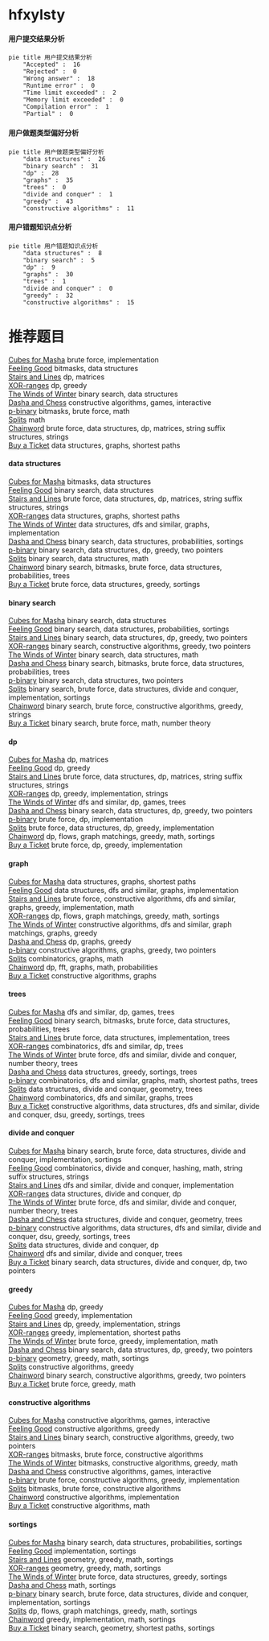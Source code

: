 # hfxylsty
<!-- tabs:start -->
#### **用户提交结果分析**

```mermaid
pie title 用户提交结果分析
    "Accepted" :  16
    "Rejected" :  0
    "Wrong answer" :  18
    "Runtime error" :  0
    "Time limit exceeded" :  2
    "Memory limit exceeded" :  0
    "Compilation error" :  1
    "Partial" :  0
```
#### **用户做题类型偏好分析**

```mermaid
pie title 用户做题类型偏好分析
    "data structures" :  26
    "binary search" :  31
    "dp" :  28
    "graphs" :  35
    "trees" :  0
    "divide and conquer" :  1
    "greedy" :  43
    "constructive algorithms" :  11
```
#### **用户错题知识点分析**

```mermaid
pie title 用户错题知识点分析
    "data structures" :  8
    "binary search" :  5
    "dp" :  9
    "graphs" :  30
    "trees" :  1
    "divide and conquer" :  0
    "greedy" :  32
    "constructive algorithms" :  15
```
<!-- tabs:end -->
# 推荐题目
[Cubes for Masha](http://codeforces.com/problemset/problem/887/B)		brute force,
                        implementation		  
[Feeling Good](http://codeforces.com/problemset/problem/1214/G)		bitmasks,
                        data structures		  
[Stairs and Lines](http://codeforces.com/problemset/problem/498/E)		dp,
                        matrices		  
[XOR-ranges](http://codeforces.com/problemset/problem/1456/E)		dp,
                        greedy		  
[The Winds of Winter](http://codeforces.com/problemset/problem/768/G)		binary search,
                        data structures		  
[Dasha and Chess](http://codeforces.com/problemset/problem/1100/D)		constructive algorithms,
                        games,
                        interactive		  
[p-binary](https://codeforces.com/contest/1247/problem/C)		bitmasks,
                        brute force,
                        math		  
[Splits](http://codeforces.com/problemset/problem/964/A)		math		  
[Chainword](http://codeforces.com/problemset/problem/1511/F)		brute force,
                        data structures,
                        dp,
                        matrices,
                        string suffix structures,
                        strings		  
[Buy a Ticket](http://codeforces.com/problemset/problem/938/D)		data structures,
                        graphs,
                        shortest paths		  
<!-- tabs:start -->
#### **data structures**
[Cubes for Masha](http://codeforces.com/problemset/problem/1214/G)		bitmasks,
                        data structures		  
[Feeling Good](http://codeforces.com/problemset/problem/768/G)		binary search,
                        data structures		  
[Stairs and Lines](http://codeforces.com/problemset/problem/1511/F)		brute force,
                        data structures,
                        dp,
                        matrices,
                        string suffix structures,
                        strings		  
[XOR-ranges](http://codeforces.com/problemset/problem/938/D)		data structures,
                        graphs,
                        shortest paths		  
[The Winds of Winter](http://codeforces.com/problemset/problem/29/C)		data structures,
                        dfs and similar,
                        graphs,
                        implementation		  
[Dasha and Chess](http://codeforces.com/problemset/problem/138/C)		binary search,
                        data structures,
                        probabilities,
                        sortings		  
[p-binary](http://codeforces.com/problemset/problem/1492/C)		binary search,
                        data structures,
                        dp,
                        greedy,
                        two pointers		  
[Splits](http://codeforces.com/problemset/problem/1490/G)		binary search,
                        data structures,
                        math		  
[Chainword](http://codeforces.com/problemset/problem/1479/D)		binary search,
                        bitmasks,
                        brute force,
                        data structures,
                        probabilities,
                        trees		  
[Buy a Ticket](http://codeforces.com/problemset/problem/1497/A)		brute force,
                        data structures,
                        greedy,
                        sortings		  
#### **binary search**
[Cubes for Masha](http://codeforces.com/problemset/problem/768/G)		binary search,
                        data structures		  
[Feeling Good](http://codeforces.com/problemset/problem/138/C)		binary search,
                        data structures,
                        probabilities,
                        sortings		  
[Stairs and Lines](http://codeforces.com/problemset/problem/1492/C)		binary search,
                        data structures,
                        dp,
                        greedy,
                        two pointers		  
[XOR-ranges](http://codeforces.com/problemset/problem/1463/D)		binary search,
                        constructive algorithms,
                        greedy,
                        two pointers		  
[The Winds of Winter](http://codeforces.com/problemset/problem/1490/G)		binary search,
                        data structures,
                        math		  
[Dasha and Chess](http://codeforces.com/problemset/problem/1479/D)		binary search,
                        bitmasks,
                        brute force,
                        data structures,
                        probabilities,
                        trees		  
[p-binary](http://codeforces.com/problemset/problem/1436/E)		binary search,
                        data structures,
                        two pointers		  
[Splits](http://codeforces.com/problemset/problem/1461/D)		binary search,
                        brute force,
                        data structures,
                        divide and conquer,
                        implementation,
                        sortings		  
[Chainword](http://codeforces.com/problemset/problem/1493/C)		binary search,
                        brute force,
                        constructive algorithms,
                        greedy,
                        strings		  
[Buy a Ticket](http://codeforces.com/problemset/problem/1487/D)		binary search,
                        brute force,
                        math,
                        number theory		  
#### **dp**
[Cubes for Masha](http://codeforces.com/problemset/problem/498/E)		dp,
                        matrices		  
[Feeling Good](http://codeforces.com/problemset/problem/1456/E)		dp,
                        greedy		  
[Stairs and Lines](http://codeforces.com/problemset/problem/1511/F)		brute force,
                        data structures,
                        dp,
                        matrices,
                        string suffix structures,
                        strings		  
[XOR-ranges](http://codeforces.com/problemset/problem/1451/B)		dp,
                        greedy,
                        implementation,
                        strings		  
[The Winds of Winter](https://codeforces.com/contest/1405/problem/D)		dfs and similar,
                        dp,
                        games,
                        trees		  
[Dasha and Chess](http://codeforces.com/problemset/problem/1492/C)		binary search,
                        data structures,
                        dp,
                        greedy,
                        two pointers		  
[p-binary](https://codeforces.com/contest/1457/problem/C)		brute force,
                        dp,
                        implementation		  
[Splits](http://codeforces.com/problemset/problem/1491/C)		brute force,
                        data structures,
                        dp,
                        greedy,
                        implementation		  
[Chainword](http://codeforces.com/problemset/problem/1437/C)		dp,
                        flows,
                        graph matchings,
                        greedy,
                        math,
                        sortings		  
[Buy a Ticket](http://codeforces.com/problemset/problem/1499/B)		brute force,
                        dp,
                        greedy,
                        implementation		  
#### **graph**
[Cubes for Masha](http://codeforces.com/problemset/problem/938/D)		data structures,
                        graphs,
                        shortest paths		  
[Feeling Good](http://codeforces.com/problemset/problem/29/C)		data structures,
                        dfs and similar,
                        graphs,
                        implementation		  
[Stairs and Lines](http://codeforces.com/problemset/problem/1487/C)		brute force,
                        constructive algorithms,
                        dfs and similar,
                        graphs,
                        greedy,
                        implementation,
                        math		  
[XOR-ranges](http://codeforces.com/problemset/problem/1437/C)		dp,
                        flows,
                        graph matchings,
                        greedy,
                        math,
                        sortings		  
[The Winds of Winter](http://codeforces.com/problemset/problem/1470/D)		constructive algorithms,
                        dfs and similar,
                        graph matchings,
                        graphs,
                        greedy		  
[Dasha and Chess](http://codeforces.com/problemset/problem/1476/C)		dp,
                        graphs,
                        greedy		  
[p-binary](http://codeforces.com/problemset/problem/1304/D)		constructive algorithms,
                        graphs,
                        greedy,
                        two pointers		  
[Splits](http://codeforces.com/problemset/problem/1475/C)		combinatorics,
                        graphs,
                        math		  
[Chainword](http://codeforces.com/problemset/problem/553/E)		dp,
                        fft,
                        graphs,
                        math,
                        probabilities		  
[Buy a Ticket](http://codeforces.com/problemset/problem/1495/C)		constructive algorithms,
                        graphs		  
#### **trees**
[Cubes for Masha](https://codeforces.com/contest/1405/problem/D)		dfs and similar,
                        dp,
                        games,
                        trees		  
[Feeling Good](http://codeforces.com/problemset/problem/1479/D)		binary search,
                        bitmasks,
                        brute force,
                        data structures,
                        probabilities,
                        trees		  
[Stairs and Lines](http://codeforces.com/problemset/problem/1511/C)		brute force,
                        data structures,
                        implementation,
                        trees		  
[XOR-ranges](http://codeforces.com/problemset/problem/1499/F)		combinatorics,
                        dfs and similar,
                        dp,
                        trees		  
[The Winds of Winter](http://codeforces.com/problemset/problem/1491/E)		brute force,
                        dfs and similar,
                        divide and conquer,
                        number theory,
                        trees		  
[Dasha and Chess](http://codeforces.com/problemset/problem/1466/D)		data structures,
                        greedy,
                        sortings,
                        trees		  
[p-binary](http://codeforces.com/problemset/problem/1495/D)		combinatorics,
                        dfs and similar,
                        graphs,
                        math,
                        shortest paths,
                        trees		  
[Splits](http://codeforces.com/problemset/problem/1303/G)		data structures,
                        divide and conquer,
                        geometry,
                        trees		  
[Chainword](http://codeforces.com/problemset/problem/1454/E)		combinatorics,
                        dfs and similar,
                        graphs,
                        trees		  
[Buy a Ticket](http://codeforces.com/problemset/problem/1494/D)		constructive algorithms,
                        data structures,
                        dfs and similar,
                        divide and conquer,
                        dsu,
                        greedy,
                        sortings,
                        trees		  
#### **divide and conquer**
[Cubes for Masha](http://codeforces.com/problemset/problem/1461/D)		binary search,
                        brute force,
                        data structures,
                        divide and conquer,
                        implementation,
                        sortings		  
[Feeling Good](http://codeforces.com/problemset/problem/1466/G)		combinatorics,
                        divide and conquer,
                        hashing,
                        math,
                        string suffix structures,
                        strings		  
[Stairs and Lines](http://codeforces.com/problemset/problem/1490/D)		dfs and similar,
                        divide and conquer,
                        implementation		  
[XOR-ranges](https://codeforces.com/contest/1483/problem/C)		data structures,
                        divide and conquer,
                        dp		  
[The Winds of Winter](http://codeforces.com/problemset/problem/1491/E)		brute force,
                        dfs and similar,
                        divide and conquer,
                        number theory,
                        trees		  
[Dasha and Chess](http://codeforces.com/problemset/problem/1303/G)		data structures,
                        divide and conquer,
                        geometry,
                        trees		  
[p-binary](http://codeforces.com/problemset/problem/1494/D)		constructive algorithms,
                        data structures,
                        dfs and similar,
                        divide and conquer,
                        dsu,
                        greedy,
                        sortings,
                        trees		  
[Splits](http://codeforces.com/problemset/problem/1482/E)		data structures,
                        divide and conquer,
                        dp		  
[Chainword](http://codeforces.com/problemset/problem/566/C)		dfs and similar,
                        divide and conquer,
                        trees		  
[Buy a Ticket](http://codeforces.com/problemset/problem/1428/F)		binary search,
                        data structures,
                        divide and conquer,
                        dp,
                        two pointers		  
#### **greedy**
[Cubes for Masha](http://codeforces.com/problemset/problem/1456/E)		dp,
                        greedy		  
[Feeling Good](http://codeforces.com/problemset/problem/1084/B)		greedy,
                        implementation		  
[Stairs and Lines](http://codeforces.com/problemset/problem/1451/B)		dp,
                        greedy,
                        implementation,
                        strings		  
[XOR-ranges](http://codeforces.com/problemset/problem/1505/E)		greedy,
                        implementation,
                        shortest paths		  
[The Winds of Winter](http://codeforces.com/problemset/problem/931/A)		brute force,
                        greedy,
                        implementation,
                        math		  
[Dasha and Chess](http://codeforces.com/problemset/problem/1492/C)		binary search,
                        data structures,
                        dp,
                        greedy,
                        two pointers		  
[p-binary](https://codeforces.com/contest/1496/problem/C)		geometry,
                        greedy,
                        math,
                        sortings		  
[Splits](http://codeforces.com/problemset/problem/1493/A)		constructive algorithms,
                        greedy		  
[Chainword](http://codeforces.com/problemset/problem/1463/D)		binary search,
                        constructive algorithms,
                        greedy,
                        two pointers		  
[Buy a Ticket](http://codeforces.com/problemset/problem/1462/C)		brute force,
                        greedy,
                        math		  
#### **constructive algorithms**
[Cubes for Masha](http://codeforces.com/problemset/problem/1100/D)		constructive algorithms,
                        games,
                        interactive		  
[Feeling Good](http://codeforces.com/problemset/problem/1493/A)		constructive algorithms,
                        greedy		  
[Stairs and Lines](http://codeforces.com/problemset/problem/1463/D)		binary search,
                        constructive algorithms,
                        greedy,
                        two pointers		  
[XOR-ranges](https://codeforces.com/contest/1456/problem/B)		bitmasks,
                        brute force,
                        constructive algorithms		  
[The Winds of Winter](http://codeforces.com/problemset/problem/1492/D)		bitmasks,
                        constructive algorithms,
                        greedy,
                        math		  
[Dasha and Chess](https://codeforces.com/contest/1504/problem/D)		constructive algorithms,
                        games,
                        interactive		  
[p-binary](https://codeforces.com/contest/1483/problem/A)		brute force,
                        constructive algorithms,
                        greedy,
                        implementation		  
[Splits](https://codeforces.com/contest/1457/problem/D)		bitmasks,
                        brute force,
                        constructive algorithms		  
[Chainword](http://codeforces.com/problemset/problem/1513/A)		constructive algorithms,
                        implementation		  
[Buy a Ticket](http://codeforces.com/problemset/problem/1473/C)		constructive algorithms,
                        math		  
#### **sortings**
[Cubes for Masha](http://codeforces.com/problemset/problem/138/C)		binary search,
                        data structures,
                        probabilities,
                        sortings		  
[Feeling Good](http://codeforces.com/problemset/problem/811/B)		implementation,
                        sortings		  
[Stairs and Lines](https://codeforces.com/contest/1496/problem/C)		geometry,
                        greedy,
                        math,
                        sortings		  
[XOR-ranges](http://codeforces.com/problemset/problem/1495/A)		geometry,
                        greedy,
                        math,
                        sortings		  
[The Winds of Winter](http://codeforces.com/problemset/problem/1497/A)		brute force,
                        data structures,
                        greedy,
                        sortings		  
[Dasha and Chess](http://codeforces.com/problemset/problem/1427/A)		math,
                        sortings		  
[p-binary](http://codeforces.com/problemset/problem/1461/D)		binary search,
                        brute force,
                        data structures,
                        divide and conquer,
                        implementation,
                        sortings		  
[Splits](http://codeforces.com/problemset/problem/1437/C)		dp,
                        flows,
                        graph matchings,
                        greedy,
                        math,
                        sortings		  
[Chainword](http://codeforces.com/problemset/problem/1473/A)		greedy,
                        implementation,
                        math,
                        sortings		  
[Buy a Ticket](http://codeforces.com/problemset/problem/1486/B)		binary search,
                        geometry,
                        shortest paths,
                        sortings		  
<!-- tabs:end -->
